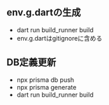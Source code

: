 ## env.g.dartの生成
- dart run build_runner build
- env.g.dartはgitignoreに含める

## DB定義更新
- npx prisma db push
- npx prisma generate
- dart run build_runner build